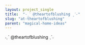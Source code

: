 ```yaml
---
layout: project_single
title:  "˗ˏˋ @theartofblushing ˎˊ˗"
slug: "at-theartofblushing"
parent: "magical-home-ideas"
---
```

˗ˏˋ @theartofblushing ˎˊ˗